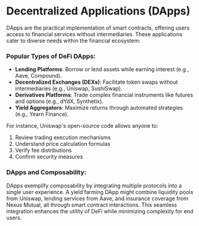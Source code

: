 # Decentralized Applications (DApps)

DApps are the practical implementation of smart contracts, offering users access to financial services without intermediaries. These applications cater to diverse needs within the financial ecosystem:

### **Popular Types of DeFi DApps**:

- **Lending Platforms**: Borrow or lend assets while earning interest (e.g., Aave, Compound).
- **Decentralized Exchanges (DEXs)**: Facilitate token swaps without intermediaries (e.g., Uniswap, SushiSwap).
- **Derivatives Platforms**: Trade complex financial instruments like futures and options (e.g., dYdX, Synthetix).
- **Yield Aggregators**: Maximize returns through automated strategies (e.g., Yearn Finance).

For instance, Uniswap's open-source code allows anyone to:

1. Review trading execution mechanisms
2. Understand price calculation formulas
3. Verify fee distributions
4. Confirm security measures

### **DApps and Composability**:

DApps exemplify composability by integrating multiple protocols into a single user experience. A yield farming DApp might combine liquidity pools from Uniswap, lending services from Aave, and insurance coverage from Nexus Mutual, all through smart contract interactions. This seamless integration enhances the utility of DeFi while minimizing complexity for end users.